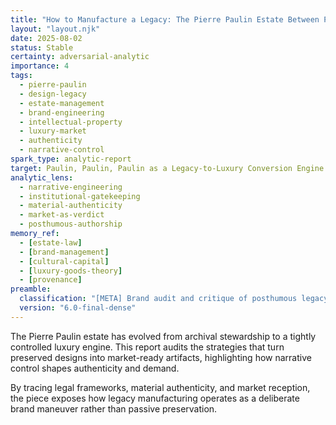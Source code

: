 ```yaml
---
title: "How to Manufacture a Legacy: The Pierre Paulin Estate Between Preservation and Product"
layout: "layout.njk"
date: 2025-08-02
status: Stable
certainty: adversarial-analytic
importance: 4
tags:
  - pierre-paulin
  - design-legacy
  - estate-management
  - brand-engineering
  - intellectual-property
  - luxury-market
  - authenticity
  - narrative-control
spark_type: analytic-report
target: Paulin, Paulin, Paulin as a Legacy-to-Luxury Conversion Engine
analytic_lens:
  - narrative-engineering
  - institutional-gatekeeping
  - material-authenticity
  - market-as-verdict
  - posthumous-authorship
memory_ref:
  - [estate-law]
  - [brand-management]
  - [cultural-capital]
  - [luxury-goods-theory]
  - [provenance]
preamble:
  classification: "[META] Brand audit and critique of posthumous legacy management"
  version: "6.0-final-dense"
---
```


The Pierre Paulin estate has evolved from archival stewardship to a tightly controlled luxury engine. This report audits the strategies that turn preserved designs into market-ready artifacts, highlighting how narrative control shapes authenticity and demand.

By tracing legal frameworks, material authenticity, and market reception, the piece exposes how legacy manufacturing operates as a deliberate brand maneuver rather than passive preservation.
